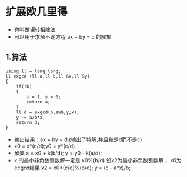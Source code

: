 # 扩展欧几里得
+   也叫做辗转相除法
+   可以用于求解不定方程 ax + by = c 的解集


## 1.算法
```
using ll = long long;
ll exgcd (ll a,ll b,ll &x,ll &y)
{
    if(!b)
    {
        x = 1, y = 0;
        return a;
    }
    ll d = exgcd(b,a%b,y,x);
    y -= a/b*x;
    return d;
}
```
+ 输出结果：ax + by = d;(输出了特解,并且和是d而不是c)
+ x0 = x*(c/d);y0 = y*(c/d)
+   解集
x = x0 + k(b/d);
y = y0 - k(a/d);
+   x 的最小非负数整数解一定是 x0%(b/d)
设x2为最小非负数整数解；
x0为ecgcd结果
x2 = x0*(c/d)%(b/d);
y = (c - a*x)/b;